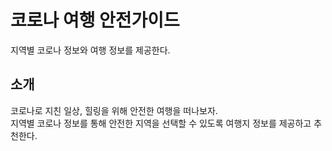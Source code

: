 # 코로나 여행 안전가이드
지역별 코로나 정보와 여행 정보를 제공한다.
## 소개
코로나로 지친 일상, 힐링을 위해 안전한 여행을 떠나보자.  
지역별 코로나 정보를 통해 안전한 지역을 선택할 수 있도록
여행지 정보를 제공하고 추천한다.
   
